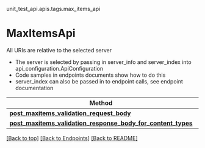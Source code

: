 <a name="top"></a>
unit_test_api.apis.tags.max_items_api
# MaxItemsApi

All URIs are relative to the selected server
- The server is selected by passing in server_info and server_index into api_configuration.ApiConfiguration
- Code samples in endpoints documents show how to do this
- server_index can also be passed in to endpoint calls, see endpoint documentation

Method | Description
------ | -------------
[**post_maxitems_validation_request_body**](max_items_api/post_maxitems_validation_request_body.md) | 
[**post_maxitems_validation_response_body_for_content_types**](max_items_api/post_maxitems_validation_response_body_for_content_types.md) | 

[[Back to top]](#top) [[Back to Endpoints]](../../../README.md#Endpoints) [[Back to README]](../../../README.md)
